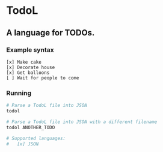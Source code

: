 # TodoL

## A language for TODOs.

### Example syntax

```todol
[x] Make cake
[x] Decorate house
[x] Get balloons
[ ] Wait for people to come
```

### Running

```sh
# Parse a TodoL file into JSON
todol

# Parse a TodoL file into JSON with a different filename
todol ANOTHER_TODO

# Supported languages:
#   [x] JSON
```
